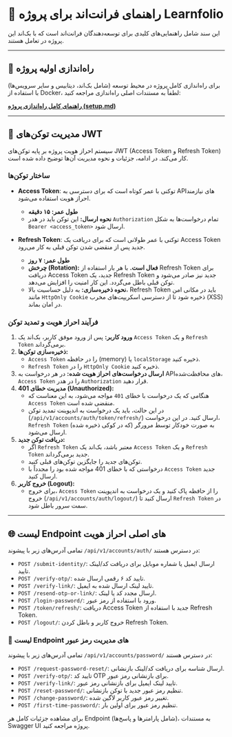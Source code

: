 # 📖 راهنمای فرانت‌اند برای پروژه Learnfolio

این سند شامل راهنمایی‌های کلیدی برای توسعه‌دهندگان فرانت‌اند است که با بک‌اند این پروژه در تعامل هستند.

---

## 🚀 راه‌اندازی اولیه پروژه

برای راه‌اندازی کامل پروژه در محیط توسعه (شامل بک‌اند، دیتابیس و سایر سرویس‌ها) با استفاده از Docker، لطفاً به مستندات اصلی راه‌اندازی مراجعه کنید:

**[راهنمای کامل راه‌اندازی پروژه (setup.md)](./setup.md)**

---

## 🔑 مدیریت توکن‌های JWT

سیستم احراز هویت پروژه بر پایه توکن‌های JWT (Access Token و Refresh Token) کار می‌کند. در ادامه، جزئیات و نحوه مدیریت آن‌ها توضیح داده شده است.

### ساختار توکن‌ها

- **Access Token**: توکنی با عمر کوتاه است که برای دسترسی به APIهای نیازمند احراز هویت استفاده می‌شود.
  - **طول عمر:** **۱۵ دقیقه**
  - **نحوه ارسال:** این توکن باید در هدر `Authorization` تمام درخواست‌ها به شکل `Bearer <access_token>` ارسال شود.

- **Refresh Token**: توکنی با عمر طولانی است که برای دریافت یک Access Token جدید پس از منقضی شدن توکن قبلی به کار می‌رود.
  - **طول عمر:** **۷ روز**
  - **چرخش (Rotation):** **فعال است.** با هر بار استفاده از Refresh Token برای دریافت Access Token جدید، یک Refresh Token جدید نیز صادر می‌شود و توکن قبلی باطل می‌گردد. این کار امنیت را افزایش می‌دهد.
  - **نحوه ذخیره‌سازی:** به دلیل حساسیت بالا، Refresh Token باید در مکانی امن مانند `HttpOnly Cookie` ذخیره شود تا از دسترسی اسکریپت‌های مخرب (XSS) در امان بماند.

### فرآیند احراز هویت و تمدید توکن

1.  **ورود کاربر:** پس از ورود موفق کاربر، بک‌اند یک `Access Token` و یک `Refresh Token` برمی‌گرداند.
2.  **ذخیره‌سازی توکن‌ها:**
    - `Access Token` را در حافظه (memory) یا `localStorage` ذخیره کنید.
    - `Refresh Token` را در `HttpOnly Cookie` ذخیره کنید.
3.  **ارسال درخواست‌های احراز هویت شده:** در هر درخواست به APIهای محافظت‌شده، `Access Token` را در هدر `Authorization` قرار دهید.
4.  **مدیریت خطای 401 (Unauthorized):**
    - هنگامی که یک درخواست با خطای `401` مواجه می‌شود، به این معناست که `Access Token` منقضی شده است.
    - در این حالت، باید یک درخواست به اندپوینت تمدید توکن (`/api/v1/accounts/auth/token/refresh/`) ارسال کنید. در این درخواست، `Refresh Token` (که در کوکی ذخیره شده) به صورت خودکار توسط مرورگر ارسال می‌شود.
5.  **دریافت توکن جدید:**
    - اگر `Refresh Token` معتبر باشد، بک‌اند یک `Access Token` و یک `Refresh Token` جدید برمی‌گرداند.
    - توکن‌های جدید را جایگزین توکن‌های قبلی کنید.
    - درخواستی که با خطای 401 مواجه شده بود را مجدداً با `Access Token` جدید ارسال کنید.
6.  **خروج کاربر (Logout):**
    - برای خروج، `Access Token` را از حافظه پاک کنید و یک درخواست به اندپوینت خروج (`/api/v1/accounts/auth/logout/`) ارسال کنید تا `Refresh Token` در سمت سرور باطل شود.

---

## 🌐 لیست Endpoint های اصلی احراز هویت

تمامی آدرس‌های زیر با پیشوند `/api/v1/accounts/auth/` در دسترس هستند:

- `POST /submit-identity/`: ارسال ایمیل یا شماره موبایل برای دریافت کد/لینک تایید.
- `POST /verify-otp/`: تایید کد ۶ رقمی ارسال شده.
- `POST /verify-link/`: تایید لینک ارسال شده به ایمیل.
- `POST /resend-otp-or-link/`: ارسال مجدد کد یا لینک.
- `POST /login-password/`: ورود با استفاده از رمز عبور.
- `POST /token/refresh/`: دریافت Access Token جدید با استفاده از Refresh Token.
- `POST /logout/`: خروج کاربر و باطل کردن Refresh Token.

### 🔑 لیست Endpoint های مدیریت رمز عبور

تمامی آدرس‌های زیر با پیشوند `/api/v1/accounts/password/` در دسترس هستند:

- `POST /request-password-reset/`: ارسال شناسه برای دریافت کد/لینک بازنشانی.
- `POST /verify-otp/`: تایید کد OTP برای بازنشانی رمز عبور.
- `POST /verify-link/`: تایید لینک ایمیل برای بازنشانی رمز عبور.
- `POST /reset-password/`: تنظیم رمز عبور جدید با توکن بازنشانی.
- `POST /change-password/`: تغییر رمز عبور کاربر لاگین شده.
- `POST /first-time-password/`: تنظیم رمز عبور برای اولین بار.

برای مشاهده جزئیات کامل هر Endpoint (شامل پارامترها و پاسخ‌ها)، به مستندات Swagger UI پروژه مراجعه کنید.